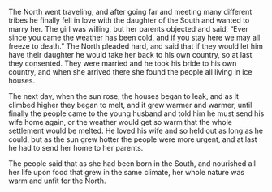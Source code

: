 The North went traveling, and after going far and meeting many different tribes he finally fell in love with the daughter of the South and wanted to marry her. The girl was willing, but her parents objected and said, “Ever since you came the weather has been cold, and if you stay here we may all freeze to death.” The North pleaded hard, and said that if they would let him have their daughter he would take her back to his own country, so at last they consented. They were married and he took his bride to his own country, and when she arrived there she found the people all living in ice houses.

The next day, when the sun rose, the houses began to leak, and as it climbed higher they began to melt, and it grew warmer and warmer, until finally the people came to the young husband and told him he must send his wife home again, or the weather would get so warm that the whole settlement would be melted. He loved his wife and so held out as long as he could, but as the sun grew hotter the people were more urgent, and at last he had to send her home to her parents.

The people said that as she had been born in the South, and nourished all her life upon food that grew in the same climate, her whole nature was warm and unfit for the North.
